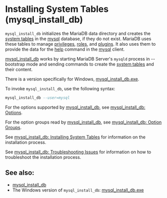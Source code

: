 # Installing System Tables (mysql_install_db)

`mysql_install_db` initializes the MariaDB data directory and creates the
[system tables](/sql-statements-structure/sql-statements/administrative-sql-statements/system-tables/) in the [mysql](/sql-statements-structure/sql-statements/administrative-sql-statements/system-tables/the-mysql-database-tables/) database, if they do not exist. MariaDB uses these tables to manage [privileges](/kb/en/grant/#privilege-levels), [roles](/mariadb-administration/user-server-security/user-account-management/roles/), and [plugins](/columns-storage-engines-and-plugins/plugins/). It also uses them to provide the data for the [help](/sql-statements-structure/sql-statements/administrative-sql-statements/help-command/) command in the [mysql](/clients-utilities/mysql-client/mysql-command-line-client/) client.

[mysql_install_db](/clients-utilities/mysql_install_db/) works by starting MariaDB Server's `mysqld` process in <a undefined>--bootstrap</a> mode and sending commands to create the [system tables](/sql-statements-structure/sql-statements/administrative-sql-statements/system-tables/) and their content.

There is a version specifically for Windows, [mysql_install_db.exe](/mariadb-administration/getting-installing-and-upgrading-mariadb/mysql_install_dbexe/).

To invoke `mysql_install_db`, use the following syntax:

```sql
mysql_install_db --user=mysql
```

For the options supported by [mysql_install_db](/clients-utilities/mysql_install_db/), see [mysql_install_db: Options](/kb/en/mysql_install_db/#options).

For the option groups read by [mysql_install_db](/clients-utilities/mysql_install_db/), see [mysql_install_db: Option Groups](/kb/en/mysql_install_db/#option-groups).

See [mysql_install_db: Installing System Tables](/kb/en/mysql_install_db/#installing-system-tables) for information on the installation process.

See [mysql_install_db: Troubleshooting Issues](/kb/en/mysql_install_db/#troubleshooting-issues) for information on how to troubleshoot the installation process.

## See also:

- [mysql_install_db](/clients-utilities/mysql_install_db/)
- The Windows version of `mysql_install_db`: [mysql_install_db.exe](/mariadb-administration/getting-installing-and-upgrading-mariadb/mysql_install_dbexe/)